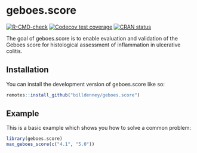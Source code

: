 # geboes.score

<!-- badges: start -->
[![R-CMD-check](https://github.com/billdenney/geboes.score/actions/workflows/R-CMD-check.yaml/badge.svg)](https://github.com/billdenney/geboes.score/actions/workflows/R-CMD-check.yaml)
[![Codecov test coverage](https://codecov.io/gh/billdenney/geboes.score/branch/main/graph/badge.svg)](https://app.codecov.io/gh/billdenney/geboes.score?branch=main)
[![CRAN status](https://www.r-pkg.org/badges/version/geboes.score)](https://CRAN.R-project.org/package=geboes.score)
<!-- badges: end -->

The goal of geboes.score is to enable evaluation and validation of the Geboes
score for histological assessment of inflammation in ulcerative colitis.

## Installation

You can install the development version of geboes.score like so:

``` r
remotes::install_github("billdenney/geboes.score")
```

## Example

This is a basic example which shows you how to solve a common problem:

``` r
library(geboes.score)
max_geboes_score(c("4.1", "5.0"))
```

